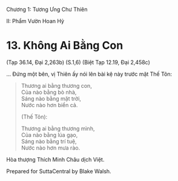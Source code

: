 

Chương 1: Tương Ưng Chư Thiên

II: Phẩm Vườn Hoan Hỷ

# 13\. Không Ai Bằng Con

(Tạp 36.14, Ðại 2,263b) (S.1,6) (Biệt Tạp 12.19, Ðại 2,458c)

… Ðứng một bên, vị Thiên ấy nói lên bài kệ này trước mặt Thế Tôn:

> Thương ai bằng thương con,  
> Của nào bằng bò nhà,  
> Sáng nào bằng mặt trời,  
> Nước nào hơn biển cả.
> 
> (Thế Tôn):
> 
> Thương ai bằng thương mình,  
> Của nào bằng lúa gạo,  
> Sáng nào bằng trí tuệ,  
> Nước nào hơn mưa rào.

Hòa thượng Thích Minh Châu dịch Việt.

Prepared for SuttaCentral by Blake Walsh.